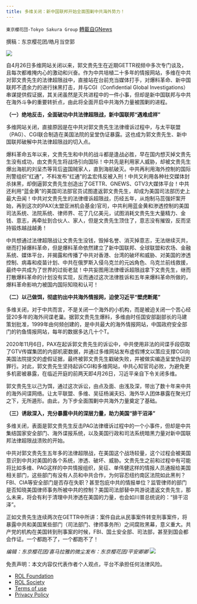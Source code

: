 ```yaml
---
title: 多维关闭：新中国联邦开始全面围剿中共海外势力！
---
```

`東京櫻花団-Tokyo Sakura Group` [轉載自GNews](https://gnews.org/zh-hans/2436060/)

撰稿：东京樱花团/皓月当空郭
 
![](https://assets.gnews.org/wp-content/uploads/2022/04/image-3694.png)
 
自4月26日多维网站关闭以来，郭文贵先生在近期GETTR视频中多次专门谈及，且每次都难掩内心的激动和兴奋。作为中共培植二十多年的情报网站，多维在中共对郭文贵先生的法律超限战中，直接站在台前充当媒体打手，对爆料革命、新中国联邦不遗余力的进行抹黑打击，并与CGI（Confidential Global Investigations）串谋提供假证据，其关闭虽然是灭共进程中的一件小事，但却是新中国联邦与中共在海外斗争的重要转折点，由此将全面开启中共海外力量被围剿的进程。
 
**（一）绝地反击，全面破功中共法律超限战，新中国联邦“遇难成祥”**
 
多维网站关闭，直接原因是在中共对郭文贵先生法律缠诉过程中，与太平联盟（PAG）、CGI联合制造在美国法院的呈堂伪证暴露。这也成为郭文贵先生、新中国联邦破解中共法律超限战的切入点。
 
爆料革命五年以来，文贵先生和中共的战斗都是逢战必胜，早在国内想灭掉文贵先生没有成功，由文贵先生将战场引向国际！中共先是利用家人威胁，却被文贵先生爆出海航的刘呈杰等背后盗国贼家人，直到海航破灭。中共再利用海外控制的国际刑警组织“红通”，不料发布“红通”的孟宏伟反被入刑！中共又利用各种社交媒体封杀抹黑，却倒逼郭文贵先生创造出了GETTR、GNEWS、GTV3大媒体平台！中共还利用“蓝金黄”的美国司法部官员试图遣返郭文贵先生，却成为美国司法部历史上最大丑闻！中共对文贵先生的法律缠诉超限战，历经五年，从炮制马蕊强奸案开始，再到这次的PAX(太盟亚洲机会基金)官司，中共利用蓝金黄和渗透控制的美国司法系统、法院系统、律师界、花了几亿美元，试图消耗文贵先生大量精力、金钱、意志，再牵扯到合伙人、家人，但是文贵先生顶住了，意志没有摧毁，反而坚持锻炼越战越勇！
 
中共想通过法律超限战让文贵先生没钱，毁掉名誉、消灭掉意志，无法继续灭共，继而打掉爆料革命，但是爆料革命依然建立了新中国联邦、全球联盟和农场、金融系统、媒体平台，并揭露和传播了中共对香港、台湾的破坏和威胁、对美国的渗透控制、病毒和疫苗计划、中共在俄罗斯入侵乌克兰的元凶角色、乌克兰前线救援，最终中共成为了世界的过街老鼠！中共妄图用法律缠诉超限战拿下文贵先生，继而打散爆料革命的计划没有实现，反而通过这次法律胜诉和五年来爆料革命所做的，爆料革命影响力被国内国际知晓和认可！
 
**（二）以己做饵，彻底钓出中共海外情报网，迫使习近平“壁虎断尾”**
 
多维关闭，对于中共而言，不是关闭一个海外的小机构，而是被迫关闭一个苦心经营20多年的海外间谍老巢。据郭文贵先生爆料，多维由时任国安部副部长的马建策划批准，1999年由何频创建的，是中共最大的海外情报网站，中国政府安全部门的钓鱼情报网站，每年的数据多达几十个T。
 
2020年11月6日，PAX在起诉郭文贵先生的诉讼中，中共使用非法的间谍手段窃取了GTV传媒集团的内部机密数据，并通过多维网站发布虚假博文以策应支撑CGI向美国法院提交的虚假证据，最终被郭文贵先生戳破失败，并被做实编造呈堂伪证的罪行。对此，郭文贵先生坚持起诉CGI和多维网站，中共心知官司必败，为避免更多机密被暴露，在临近开庭的前两天即4月26日，习近平亲自下令关闭多维。
 
郭文贵先生以己为饵，通过这次诉讼，由点及面、由浅及深，带出了数十年来中共的海外间谍网络。让太平联盟、多维、吴征杨澜夫妇、海外华人团体暴露在聚光灯之下，无所遁形。由此，为下步全面围剿中共海外力量奠定了基础。
 
**（三）诱敌深入，充分暴露中共的深层力量，助力美国“排干沼泽”**
 
多维关闭，表面是郭文贵先生反击PAG法律缠诉过程中的一个小事件，但却是中共集结国家安全部门、海外谍报系统，以及美国行政和司法系统暗黑力量对新中国联邦法律超限战溃败的开始。
 
中共对郭文贵先生五年多的法律超限战，在美国这个战场较量，这个过程会被美国意识到中共对美国的各个系统，渗透、破坏、威胁。文贵先生之前和过程中有可能将比如多维、PAG这样的中共情报组织，吴征、单伟健这样的情报人员通报给美国相关部门，这些部门有没有人员和中共合作，为何容忍纽约南区法院如此黑判？FBI、CIA等安全部门是否存在失职？甚至包庇中共的情报单位？监管律师的部门是否知晓美国律师事务所被中共的控制？美国司法部替中共游说遣返文贵先生，那么未来，将会有利于清理中共渗透在美国的力量，也会如川普总统说的：“排干沼泽”。
 
正如文贵先生连续两次在GETTR中所讲：案件自此从民事案件转变刑事案件，将暴露中共和美国某些部门（司法部门、律师事务所）之间腐败黑幕，意义重大。共产党的机构在美国转到刑事案的时候，FBI、国土安全部、司法部，甚至到国会都会作证。一个都跑不了，一个都跑不了！
 
*编辑：东京樱花团/喜马拉雅的微尘发布：东京樱花团/平安卿卿*
 ![](https://assets.gnews.org/wp-content/uploads/2022/03/yht.jpg) 

免责声明：本文内容仅代表作者个人观点，平台不承担任何法律风险。
  
- [ROL Foundation](https://rolfoundation.org/)
- [ROL Society](https://rolsociety.org/)
- [Terms of use](https://gnews.org/terms-of-use-3/)
- [Privacy Policy](https://gnews.org/privacy-policy/)
